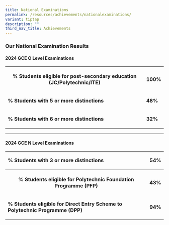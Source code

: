 ```yaml
---
title: National Examinations
permalink: /resources/achievements/nationalexaminations/
variant: tiptap
description: ""
third_nav_title: Achievements
---
```

<h3><strong>Our National Examination Results</strong></h3>
<h4><strong>2024 GCE O Level Examinations</strong></h4>
<table style="minWidth: 50px">
<colgroup>
<col>
<col>
</colgroup>
<tbody>
<tr>
<th rowspan="1" colspan="1">
<p><strong>% Students eligible for post-secondary education (JC/Polytechnic/ITE)</strong>
</p>
</th>
<th rowspan="1" colspan="1">
<p>100%</p>
</th>
</tr>
<tr>
<td rowspan="1" colspan="1">
<p><strong>% Students with 5 or more distinctions</strong>
</p>
</td>
<td rowspan="1" colspan="1">
<p><strong>48%</strong>
</p>
</td>
</tr>
<tr>
<td rowspan="1" colspan="1">
<p><strong>% Students with 6 or more distinctions</strong>
</p>
</td>
<td rowspan="1" colspan="1">
<p><strong>32%</strong>
</p>
</td>
</tr>
</tbody>
</table>
<hr>
<p></p>
<h4><strong>2024 GCE N Level Examinations</strong></h4>
<table style="minWidth: 50px">
<colgroup>
<col>
<col>
</colgroup>
<tbody>
<tr>
<td rowspan="1" colspan="1">
<p><strong>% Students with 3 or more distinctions</strong>
</p>
</td>
<td rowspan="1" colspan="1">
<p><strong>54%</strong>
</p>
</td>
</tr>
<tr>
<th rowspan="1" colspan="1">
<p><strong>% Students eligible for Polytechnic Foundation Programme (PFP)</strong>
</p>
</th>
<th rowspan="1" colspan="1">
<p>43%</p>
</th>
</tr>
<tr>
<td rowspan="1" colspan="1">
<p><strong>% Students eligible for Direct Entry Scheme to Polytechnic Programme (DPP)</strong>
</p>
</td>
<td rowspan="1" colspan="1">
<p><strong>94%</strong>
</p>
</td>
</tr>
</tbody>
</table>
<p></p>
